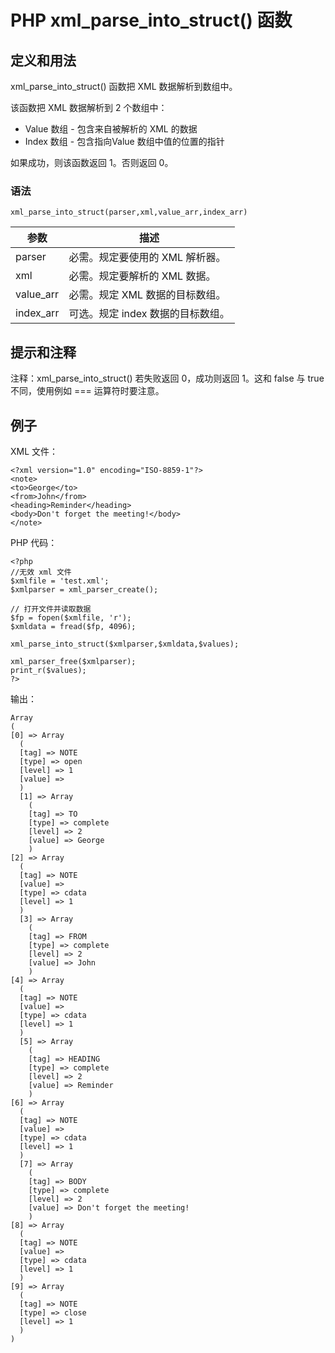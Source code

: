 # PHP xml_parse_into_struct() 函数



## 定义和用法

xml_parse_into_struct() 函数把 XML 数据解析到数组中。

该函数把 XML 数据解析到 2 个数组中：

*   Value 数组 - 包含来自被解析的 XML 的数据
*   Index 数组 - 包含指向Value 数组中值的位置的指针

如果成功，则该函数返回 1。否则返回 0。

### 语法

```
xml_parse_into_struct(parser,xml,value_arr,index_arr)
```

| 参数 | 描述 |
| --- | --- |
| parser | 必需。规定要使用的 XML 解析器。 |
| xml | 必需。规定要解析的 XML 数据。 |
| value_arr | 必需。规定 XML 数据的目标数组。 |
| index_arr | 可选。规定 index 数据的目标数组。 |

## 提示和注释

注释：xml_parse_into_struct() 若失败返回 0，成功则返回 1。这和 false 与 true 不同，使用例如 === 运算符时要注意。

## 例子

XML 文件：

```
<?xml version="1.0" encoding="ISO-8859-1"?>
<note>
<to>George</to>
<from>John</from>
<heading>Reminder</heading>
<body>Don't forget the meeting!</body>
</note>

```

PHP 代码：

```
<?php
//无效 xml 文件
$xmlfile = 'test.xml';
$xmlparser = xml_parser_create();

// 打开文件并读取数据
$fp = fopen($xmlfile, 'r');
$xmldata = fread($fp, 4096);

xml_parse_into_struct($xmlparser,$xmldata,$values);

xml_parser_free($xmlparser);
print_r($values);
?>
```

输出：

```
Array
(
[0] => Array
  (
  [tag] => NOTE
  [type] => open
  [level] => 1
  [value] =>
  )
  [1] => Array
    (
    [tag] => TO
    [type] => complete
    [level] => 2
    [value] => George
    )
[2] => Array
  (
  [tag] => NOTE
  [value] =>
  [type] => cdata
  [level] => 1
  )
  [3] => Array
    (
    [tag] => FROM
    [type] => complete
    [level] => 2
    [value] => John
    )
[4] => Array
  (
  [tag] => NOTE
  [value] =>
  [type] => cdata
  [level] => 1
  )
  [5] => Array
    (
    [tag] => HEADING
    [type] => complete
    [level] => 2
    [value] => Reminder
    )
[6] => Array
  (
  [tag] => NOTE
  [value] =>
  [type] => cdata
  [level] => 1
  )
  [7] => Array
    (
    [tag] => BODY
    [type] => complete
    [level] => 2
    [value] => Don't forget the meeting!
    )
[8] => Array
  (
  [tag] => NOTE
  [value] =>
  [type] => cdata
  [level] => 1
  )
[9] => Array
  (
  [tag] => NOTE
  [type] => close
  [level] => 1
  )
)
```



